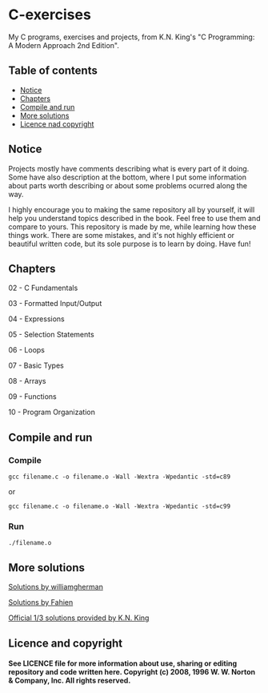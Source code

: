 # C-exercises
My C programs, exercises and projects, from K.N. King's "C Programming: A Modern Approach 2nd Edition".

## Table of contents
* [Notice](#notice)
* [Chapters](#chapters)
* [Compile and run](#compile-and-run)
* [More solutions](#more-solutions)
* [Licence nad copyright](#licence-nad-copyright)

## Notice
Projects mostly have comments describing what is every part of it doing. Some have also description at the bottom, where I put some information about parts worth describing or about some problems ocurred along the way.

I highly encourage you to making the same repository all by yourself, it will help you understand topics described in the book. Feel free to use them and compare to yours. This repository is made by me, while learning how these things work. There are some mistakes, and it's not highly efficient or beautiful written code, but its sole purpose is to learn by doing. Have fun!

## Chapters
02 - C Fundamentals

03 - Formatted Input/Output

04 - Expressions

05 - Selection Statements

06 - Loops

07 - Basic Types

08 - Arrays

09 - Functions

10 - Program Organization

## Compile and run

### Compile
```
gcc filename.c -o filename.o -Wall -Wextra -Wpedantic -std=c89
```
or
```
gcc filename.c -o filename.o -Wall -Wextra -Wpedantic -std=c99
```
### Run
```
./filename.o
```
## More solutions

[Solutions by williamgherman](https://github.com/williamgherman/c-solutions)

[Solutions by Fahien](https://github.com/Fahien/exc)

[Official 1/3 solutions provided by K.N. King](http://knking.com/books/c2/answers/index.html)

## Licence and copyright
#### See LICENCE file for more information about use, sharing or editing repository and code written here. Copyright (c) 2008, 1996 W. W. Norton & Company, Inc. All rights reserved.
